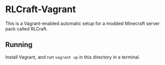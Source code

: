 # RLCraft-Vagrant

This is a Vagrant-enabled automatic setup for a modded Minecraft server pack called RLCraft.

## Running

Install Vagrant, and run `vagrant up` in this directory in a terminal.
